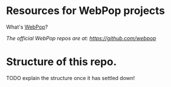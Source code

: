 Resources for WebPop projects
=============================

What's [WebPop](http://www.webpop.com/ "Cloud CMS for Designers")?

*The official WebPop repos are at: https://github.com/webpop*

Structure of this repo.
====================================================

TODO explain the structure once it has settled down!